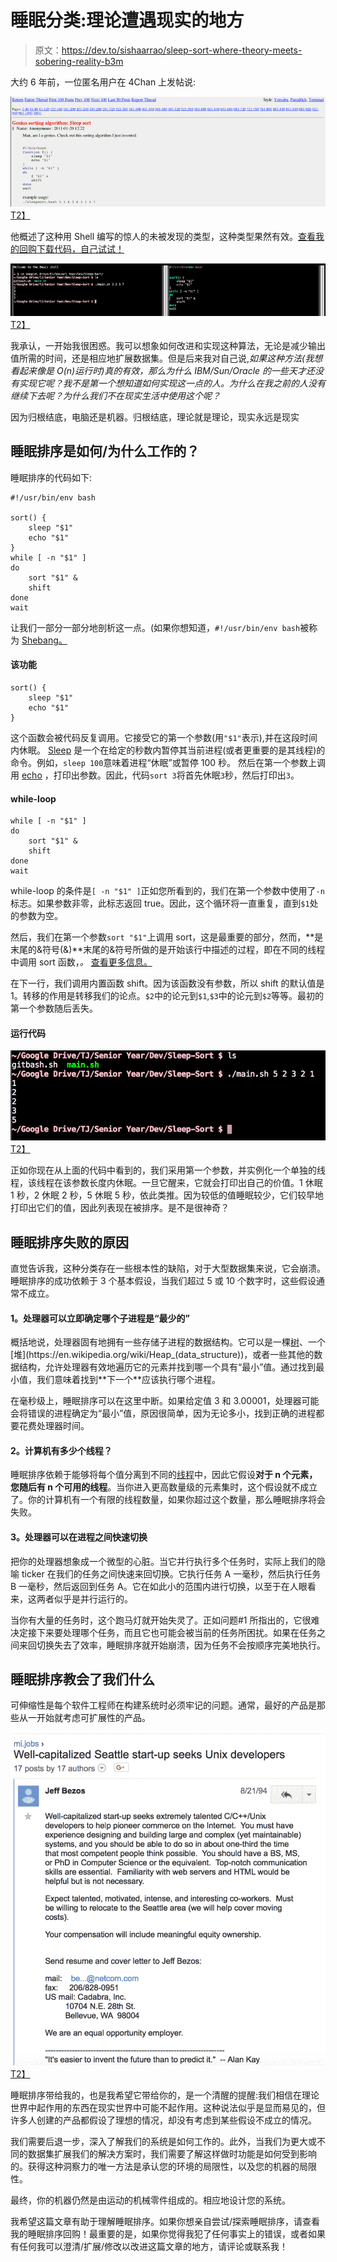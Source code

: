 # 睡眠分类:理论遭遇现实的地方

> 原文：<https://dev.to/sishaarrao/sleep-sort-where-theory-meets-sobering-reality-b3m>

大约 6 年前，一位匿名用户在 4Chan 上发帖说:

[![A screenshot of the original post on 4Chan](img/bf75b1db6a93fb81207e8eb0064fade6.png)T2】](https://res.cloudinary.com/practicaldev/image/fetch/s--NqCeHaLB--/c_limit%2Cf_auto%2Cfl_progressive%2Cq_auto%2Cw_880/http://i.imgur.com/qe9tA16.png)

他概述了这种用 Shell 编写的惊人的未被发现的类型，这种类型果然有效。[查看我的回购下载代码，自己试试！](https://github.com/SishaarRao/Sleep-Sort)

[![A screenshot of me running the code](img/f0e59766742e5b25dab8f32b7b1714e6.png)T2】](https://res.cloudinary.com/practicaldev/image/fetch/s--scPjrbmt--/c_limit%2Cf_auto%2Cfl_progressive%2Cq_auto%2Cw_880/http://i.imgur.com/y4LHcSL.png)

我承认，一开始我很困惑。我可以想象如何改进和实现这种算法，无论是减少输出值所需的时间，还是相应地扩展数据集。但是后来我对自己说,*如果这种方法(我想看起来像是 O(n)运行时)真的有效，那么为什么 IBM/Sun/Oracle 的一些天才还没有实现它呢？我不是第一个想知道如何实现这一点的人。为什么在我之前的人没有继续下去呢？为什么我们不在现实生活中使用这个呢？*

因为归根结底，电脑还是机器。归根结底，理论就是理论，现实永远是现实

## 睡眠排序是如何/为什么工作的？

睡眠排序的代码如下:

```
#!/usr/bin/env bash

sort() {
    sleep "$1"
    echo "$1"
}
while [ -n "$1" ]
do
    sort "$1" &
    shift
done
wait 
```

让我们一部分一部分地剖析这一点。(如果你想知道，`#!/usr/bin/env bash`被称为 [Shebang。](https://en.wikipedia.org/wiki/Shebang_(Unix))

#### 该功能

```
sort() {
    sleep "$1"
    echo "$1"
} 
```

这个函数会被代码反复调用。它接受它的第一个参数(用`"$1"`表示),并在这段时间内休眠。 [Sleep](https://en.wikipedia.org/wiki/Sleep_(Unix)) 是一个在给定的秒数内暂停其当前进程(或者更重要的是其线程)的命令。例如，`sleep 100`意味着进程“休眠”或暂停 100 秒。
然后在第一个参数上调用 [echo](https://en.wikipedia.org/wiki/Echo_(command)) ，打印出参数。因此，代码`sort 3`将首先休眠`3`秒，然后打印出`3`。

#### while-loop

```
while [ -n "$1" ]
do
    sort "$1" &
    shift
done
wait 
```

while-loop 的条件是`[ -n "$1" ]`正如您所看到的，我们在第一个参数中使用了`-n`标志。如果参数非零，此标志返回 true。因此，这个循环将一直重复，直到`$1`处的参数为空。

然后，我们在第一个参数`sort "$1"`上调用 sort，这是最重要的部分，然而，**是末尾的&符号(&)**末尾的&符号所做的是开始该行中描述的过程，即在不同的线程中调用 sort 函数，*。* [查看更多信息。](https://unix.stackexchange.com/questions/86247/what-does-ampersand-mean-at-the-end-of-a-shell-script-line)

在下一行，我们调用内置函数 shift。因为该函数没有参数，所以 shift 的默认值是 1。转移的作用是转移我们的论点。`$2`中的论元到`$1`,`$3`中的论元到`$2`等等。最初的第一个参数随后丢失。

#### 运行代码

[![A sample run of the Sleep Sort](img/1c16f676c99e7923adff497518c362f5.png)T2】](https://res.cloudinary.com/practicaldev/image/fetch/s--hzru6uEG--/c_limit%2Cf_auto%2Cfl_progressive%2Cq_auto%2Cw_880/http://i.imgur.com/l7ixgTY.png)

正如你现在从上面的代码中看到的，我们采用第一个参数，并实例化一个单独的线程，该线程在该参数长度内休眠。一旦它醒来，它就会打印出自己的价值。1 休眠 1 秒，2 休眠 2 秒，5 休眠 5 秒，依此类推。因为较低的值睡眠较少，它们较早地打印出它们的值，因此列表现在被排序。是不是很神奇？

## 睡眠排序失败的原因

直觉告诉我，这种分类存在一些根本性的缺陷，对于大型数据集来说，它会崩溃。睡眠排序的成功依赖于 3 个基本假设，当我们超过 5 或 10 个数字时，这些假设通常不成立。

#### 1。处理器可以立即确定哪个子进程是“最少的”

概括地说，处理器固有地拥有一些存储子进程的数据结构。它可以是一棵[树](https://en.wikipedia.org/wiki/Tree_(data_structure))、一个[堆](https://en.wikipedia.org/wiki/Heap_(data_structure))，或者一些其他的数据结构，允许处理器有效地遍历它的元素并找到哪一个具有“最小”值。通过找到最小值，我们意味着找到**下一个**应该执行哪个进程。

在毫秒级上，睡眠排序可以在这里中断。如果给定值 3 和 3.00001，处理器可能会将错误的进程确定为“最小”值，原因很简单，因为无论多小，找到正确的进程都要花费处理器时间。

#### 2。计算机有多少个线程？

睡眠排序依赖于能够将每个值分离到不同的[线程](https://en.wikipedia.org/wiki/Thread_(computing))中，因此它假设**对于 n 个元素，您随后有 n 个可用的线程**。当你进入更高数量级的元素集时，这个假设就不成立了。你的计算机有一个有限的线程数量，如果你超过这个数量，那么睡眠排序将会失败。

#### 3。处理器可以在进程之间快速切换

把你的处理器想象成一个微型的心脏。当它并行执行多个任务时，实际上我们的隐喻 ticker 在我们的任务之间快速来回切换。它执行任务 A 一毫秒，然后执行任务 B 一毫秒，然后返回到任务 A。它在如此小的范围内进行切换，以至于在人眼看来，这两者似乎是并行运行的。

当你有大量的任务时，这个跑马灯就开始失灵了。正如问题#1 所指出的，它很难决定接下来要处理哪个任务，而且它也可能会被当前的任务所困扰。如果在任务之间来回切换失去了效率，睡眠排序就开始崩溃，因为任务不会按顺序完美地执行。

## 睡眠排序教会了我们什么

可伸缩性是每个软件工程师在构建系统时必须牢记的问题。通常，最好的产品是那些从一开始就考虑可扩展性的产品。

[![Scalability leads to success](img/345f4e8fcbf15beb2400476a694f3e85.png)T2】](https://res.cloudinary.com/practicaldev/image/fetch/s--dBZKHSoG--/c_limit%2Cf_auto%2Cfl_progressive%2Cq_auto%2Cw_880/https://i.imgur.com/OMRk2CS.png)

睡眠排序带给我的，也是我希望它带给你的，是一个清醒的提醒:我们相信在理论世界中起作用的东西在现实世界中可能不起作用。这种说法似乎是显而易见的，但许多人创建的产品都假设了理想的情况，却没有考虑到某些假设不成立的情况。

我们需要后退一步，深入了解我们的系统是如何工作的。此外，当我们为更大或不同的数据集扩展我们的解决方案时，我们需要了解这样做时功能是如何受到影响的。获得这种洞察力的唯一方法是承认您的环境的局限性，以及您的机器的局限性。

最终，你的机器仍然是由运动的机械零件组成的。相应地设计您的系统。

我希望这篇文章有助于理解睡眠排序。如果你想亲自尝试/探索睡眠排序，请查看我的睡眠排序回购！最重要的是，如果你觉得我犯了任何事实上的错误，或者如果有任何我可以澄清/扩展/修改以改进这篇文章的地方，请评论或联系我！